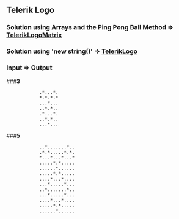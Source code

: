 ## Telerik Logo

### Solution using Arrays and the Ping Pong Ball Method => [TelerikLogoMatrix](https://github.com/petyakostova/Telerik-Academy/blob/master/C%23/C%23%201%20Contests/4/Telerik-Logo/04.%20Telerik-Logo/TelerikLogoMatrix.cs) 
### Solution using 'new string()' => [TelerikLogo](https://github.com/petyakostova/Telerik-Academy/blob/master/C%23/C%23%201%20Contests/4/Telerik-Logo/4.%20Telerik-Logo/TelerikLogo.cs)

### Input	=>	Output

###**3**

				.*...*.
				*.*.*.*
				...*...
				..*.*..
				.*...*.
				..*.*..
				...*...

		
###**5**

				..*.......*..
				.*.*.....*.*.
				*...*...*...*
				.....*.*.....
				......*......
				.....*.*.....
				....*...*....
				...*.....*...
				..*.......*..
				...*.....*...
				....*...*....
				.....*.*.....
				......*......
